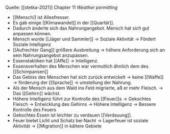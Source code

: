 Quelle: [[stetka-2021]] Chapter 11 *Weather permitting*

- [[Mensch]] ist Allesfresser.
- Es gab einige [[Klimawandel]] in der [[Quartär]].
- Dadurch änderte sich das Nahrungangebot. Mensch hat sich gut anpassen können.
- Mensch wurde [[Jäger und Sammler]] -> Soziale Aktivität -> Fördert Soziale Intelligenz
- [[Aufrechter Gang]] größere Ausbreitung -> höhere Anforderung sich an sein Nahrungsangebot anzupassen.
- Essenstaktiken hat [[Affe]] -> Intelligenz.
- Essensverhalten des Menschen war vermutlich ähnlich dem des [[Schimpansen]]
- Das Gebiss des Menschen hat sich zurück entwickelt -> keine [[Waffe]] -> förderung der [[Sprache]] -> umstellung der Nahrung.
- Als der Mensch aus dem Wald ins Feld migrierte, aß er mehr Fleisch. -> Das [[Gehirn]] wächst.
- Höhere Intelligenz führt zur Kontrolle des [[Feuer]]s -> Gekochtes Fleisch -> Entwicklung des Gehirns -> Höhere Intelligenz -> Bessere Kontrolle des Feuers
- Gekochtes Essen ist leichter zu verdauen [[Verdauung]].
- Feuer bietet Licht und Schatz bei Nacht -> Lagerfeuer ist soziale Aktivität -> [[Migration]] in kältere Gebiete